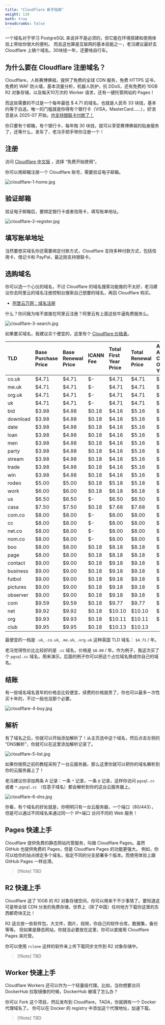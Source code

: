 ```yaml
---
title: "Cloudflare 新手指南"
weight: 110
math: true
breadcrumbs: false
---
```


一个域名对于学习 PostgreSQL 来说并不是必须的，但它能在环境搭建和使用体验上带给你很大的便利。
而且这也算是互联网的基本技能之一，老冯建议最好去 Cloudflare 上搞个域名，30块钱一年，还要啥自行车。


## 为什么要在 Cloudflare 注册域名？

Cloudflare，人称赛博佛祖，提供了免费的全球 CDN 服务，免费 HTTPS 证书，免费的 WAF 防火墙，基本流量分析，机器人防护，抗 DDoS，还有免费的 10GB R2 对象存储，以及每天10万次的 Worker 请求，还有一键托管网站的 Pages！

而这些需要的不过是一个每年最低 $ 4.71 的域名，也就是人民币 33 块钱，基本约等于白送。唯一的门槛就是你得有个银行卡（VISA，MasterCard……），好消息是从 2025-07 开始，[也支持银联卡付款了！](https://developers.cloudflare.com/billing/billing-policy/#approved-payment-methods)

你只要有个邮箱，有个银行卡，每年掏 30 块钱，就可以享受赛博佛祖的贴身服务了，还等什么，发车了，老冯手把手带你注册一个！


## 注册

访问 [Cloudflare 中文版](https://www.cloudflare.com/zh-cn/) ，选择 “免费开始使用”。

你可以用邮箱注册一个 Cloudflare 账号，需要验证电子邮箱。

![cloudflare-1-home.jpg](cloudflare-1-home.jpg)

## 验证邮箱

验证电子邮箱后，要绑定银行卡或者信用卡，填写账单地址。

![cloudflare-2-register.jpg](cloudflare-2-register.jpg)


## 填写账单地址

当然要想买域名你还需要绑定付款方式，Cloudflare 支持多种付款方式，包括信用卡、借记卡和 PayPal，最近刚支持银联卡。




## 选购域名

你可以选一个心仪的域名，不过 Cloudflare 的域名搜索功能做的不太好，老冯建议你去阿里云的域名注册控制台搜索自己想要的域名，再回 Cloudflare 购买。

- [阿里云万网：域名注册](https://wanwang.aliyun.com/domain)

什么？你问我为啥不直接在阿里云注册？阿里云有上面这些牛逼免费服务么。

![cloudflare-3-search.jpg](cloudflare-3-search.jpg)

如果要买域名，我建议买个便宜的，这里有个 [Cloudflare 价格表](https://www.reddit.com/r/webdev/comments/17lpxa6/cloudflare_domain_registrar_pricing_table/?utm_source=chatgpt.com)。

| TLD      | Base Purchase Price | Base Renewal Price | ICANN Fee | Total First Year Price | Total Renewal Price | Average Annual Cost Over 5 Years |
|:---------|:--------------------|:-------------------|:----------|:-----------------------|:--------------------|:---------------------------------|
| co.uk    | $4.71               | $4.71              | $-        | $4.71                  | $4.71               | $4.71                            |
| me.uk    | $4.71               | $4.71              | $-        | $4.71                  | $4.71               | $4.71                            |
| org.uk   | $4.71               | $4.71              | $-        | $4.71                  | $4.71               | $4.71                            |
| uk       | $4.71               | $4.71              | $-        | $4.71                  | $4.71               | $4.71                            |
| bid      | $3.98               | $4.98              | $0.18     | $4.16                  | $5.16               | $4.96                            |
| download | $3.98               | $4.98              | $0.18     | $4.16                  | $5.16               | $4.96                            |
| date     | $3.98               | $4.98              | $0.18     | $4.16                  | $5.16               | $4.96                            |
| loan     | $3.98               | $4.98              | $0.18     | $4.16                  | $5.16               | $4.96                            |
| men      | $3.98               | $4.98              | $0.18     | $4.16                  | $5.16               | $4.96                            |
| party    | $3.98               | $4.98              | $0.18     | $4.16                  | $5.16               | $4.96                            |
| stream   | $3.98               | $4.98              | $0.18     | $4.16                  | $5.16               | $4.96                            |
| trade    | $3.98               | $4.98              | $0.18     | $4.16                  | $5.16               | $4.96                            |
| win      | $3.98               | $4.98              | $0.18     | $4.16                  | $5.16               | $4.96                            |
| rodeo    | $5.00               | $5.00              | $0.18     | $5.18                  | $5.18               | $5.18                            |
| work     | $6.00               | $6.00              | $0.18     | $6.18                  | $6.18               | $6.18                            |
| us       | $6.50               | $6.50              | $-        | $6.50                  | $6.50               | $6.50                            |
| casa     | $7.50               | $7.50              | $0.18     | $7.68                  | $7.68               | $7.68                            |
| com.co   | $8.00               | $8.00              | $-        | $8.00                  | $8.00               | $8.00                            |
| cc       | $8.00               | $8.00              | $-        | $8.00                  | $8.00               | $8.00                            |
| net.co   | $8.00               | $8.00              | $-        | $8.00                  | $8.00               | $8.00                            |
| nom.co   | $8.00               | $8.00              | $-        | $8.00                  | $8.00               | $8.00                            |
| boo      | $8.00               | $8.00              | $0.18     | $8.18                  | $8.18               | $8.18                            |
| page     | $8.00               | $8.00              | $0.18     | $8.18                  | $8.18               | $8.18                            |
| contact  | $9.00               | $9.00              | $0.18     | $9.18                  | $9.18               | $9.18                            |
| business | $9.00               | $9.00              | $0.18     | $9.18                  | $9.18               | $9.18                            |
| futbol   | $9.00               | $9.00              | $0.18     | $9.18                  | $9.18               | $9.18                            |
| pictures | $9.00               | $9.00              | $0.18     | $9.18                  | $9.18               | $9.18                            |
| observer | $9.00               | $9.00              | $0.18     | $9.18                  | $9.18               | $9.18                            |
| com      | $9.59               | $9.59              | $0.18     | $9.77                  | $9.77               | $9.77                            |
| net      | $9.92               | $9.92              | $0.18     | $10.10                 | $10.10              | $10.10                           |
| org      | $9.93               | $9.93              | $0.18     | $10.11                 | $10.11              | $10.11                           |
| club     | $9.95               | $9.95              | $0.18     | $10.13                 | $10.13              |                                  |

最便宜的一档是 `.uk`, `.co.uk`, `.me.uk`, `.org.uk` 这种英国 TLD 域名： `$4.71` / 年。

老冯觉得性价比比较好的是 `.cc`  域名，价格是 `$8.00` / 年。作为例子，我这次买了个 `pgsql.cc` 域名，用来演示。后面的例子你可以把这个占位域名换成你自己的域名。


## 结账

有一些域名域名首年的价格会比较便宜，续费的价格就贵了，你也可以最多一次性买十年的，不过一般也没那个必要。

![cloudflare-4-buy.jpg](cloudflare-4-buy.jpg)


## 解析

有了域名之后，你就可以开始添加解析了！从主页选中这个域名，然后点击左侧的 “DNS解析”，你就可以在这里添加解析记录了。

![cloudflare-5-list.jpg](cloudflare-5-list.jpg)

如果你按照之前的教程采购了一台云服务器，那么这里你就可以把你的域名解析到你的云服务器上了！

老冯建议你添加两条 A 记录：一条 `*` 记录，一条 `@` 记录，这样你访问 `pgsql.cc` 或者 `*.pgsql.cc` （任意子域名）都会解析到你的这台云服务器上。

![cloudflare-6-dns.jpg](cloudflare-6-dns.jpg)

你看，有个域名的好处就是，你明明只有一台云服务器，一个端口（80/443），但是可以通过不同域名来通过同一个 IP+端口 访问不同的 Web 服务！




## Pages 快速上手

Cloudflare 提供免费的静态网站托管服务，叫做 Cloudflare Pages。虽然 GitHub 也提供免费的 Pages，但是 Cloudflare Pages 的功能更强大。
例如，你可以给你的站点绑定多个域名，指定不同的分支部署多个版本。而使用体验上跟 GitHub Pages 一样丝滑。

> [!Note] TBD



## R2 快速上手

Cloudflare 送了 10GB 的 R2 对象存储空间，你可以用来干不少事情了。要知道这可是带全球 CDN 分发的免费存储，世界上（除了中国）任何地方下载你这里的东西都奇快无比！

R2 适合放一些软件包，大文件，图片，视频，你自己的软件仓库，数据集，备份等等。
但如果是静态网站，你就没必要放在这里，你可以直接用 Cloudflare Pages 来托管。

你可以使用 `rclone` 这样的软件来上传下载同步文件到 R2 对象存储中。

> [!Note] TBD




## Worker 快速上手

Cloudflare Workers 还可以作为一个轻量级代理。比如，当你想要访问 DockerHub 拉取镜像的时候，DockerHub 被墙了怎么办？

你可以 Fork 这个项目，然后发布到 Cloudflare，TADA，你就拥有一个 Docker 代理域名了。
你可以在 Docker 的 registry 中添加这个代理地址，加速下载。

> [!Note] TBD
